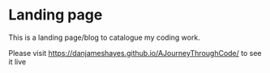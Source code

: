 # Landing page

This is a landing page/blog to catalogue my coding work.

Please visit https://danjameshayes.github.io/AJourneyThroughCode/ to see it live
